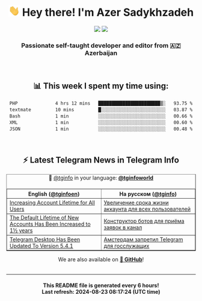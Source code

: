<div align="center">
	<div>
		<h1>
      <img src="./assets/hi.gif" width="30px"> Hey there! I'm Azer Sadykhzadeh
    </h1>
    <img height="18" src="https://komarev.com/ghpvc/?username=sadykhzadeh&label=Views&color=2081c1&style=flat-square" />
		<a href="https://wakatime.com/Azer"> <img height="18" src="https://wakatime.com/badge/user/f80ae27a-c328-426f-a381-bc84136e2dd6.svg" /> </a>
    <h3>
      Passionate self-taught developer and editor from 🇦🇿 Azerbaijan
    </h3>
  </div>
  <br>

<h2>📊 This week I spent my time using:</h2>

<!--START_SECTION:waka-->

```txt
PHP              4 hrs 12 mins   ███████████████████████▒░   93.75 %
textmate         10 mins         █░░░░░░░░░░░░░░░░░░░░░░░░   03.87 %
Bash             1 min           ░░░░░░░░░░░░░░░░░░░░░░░░░   00.66 %
XML              1 min           ░░░░░░░░░░░░░░░░░░░░░░░░░   00.60 %
JSON             1 min           ░░░░░░░░░░░░░░░░░░░░░░░░░   00.48 %
```

<!--END_SECTION:waka-->

<br>

<h2>⚡️ Latest Telegram News in Telegram Info</h2>
  <table border>
		<tr>
			<th width="50%">English (<a href="https://t.me/tginfoen">@tginfoen</a>)</th>
			<th>На русском (<a href="https://t.me/tginfo">@tginfo</a>)</th>
		</tr>
		<caption>🚩 <a href="https://t.me/tginfo">@tginfo</a> in your language: <a href="https://t.me/tginfoworld"><b>@tginfoworld</b></a><caption/>
  <tr><td><a href="https://t.me/tginfoen/1960">Increasing Account Lifetime for All Users</a></td>
    <td><a href="https://t.me/tginfo/4095">Увеличение срока жизни аккаунта для всех пользователей</a></td></tr><tr><td><a href="https://t.me/tginfoen/1959">The Default Lifetime of New Accounts Has Been Increased to 1½ years</a></td>
    <td><a href="https://t.me/tginfo/4094">Конструктор ботов для приёма заявок в канал </a></td></tr><tr><td><a href="https://t.me/tginfoen/1958">Telegram Desktop Has Been Updated To Version 5.4.1</a></td>
    <td><a href="https://t.me/tginfo/4093">Амстердам запретил Telegram для госслужащих</a></td></tr>
</table>
We are also available on <a href="https://github.com/tginfo"><b>🐙 GitHub</b></a>!
</div>

<br>
<hr>
<h4 align="center">This README file is generated <b>every 6 hours</b>!</br>Last refresh: <b>2024-08-23 08:17:24 (UTC time)</b></h4>
